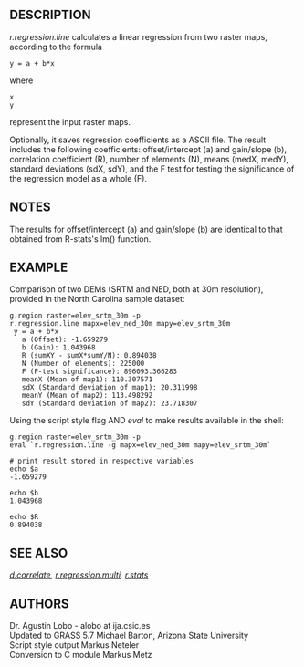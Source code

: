 ## DESCRIPTION

*r.regression.line* calculates a linear regression from two raster maps,
according to the formula

```
y = a + b*x
```

where

```
x
y
```

represent the input raster maps.

Optionally, it saves regression coefficients as a ASCII file. The result
includes the following coefficients: offset/intercept (a) and gain/slope
(b), correlation coefficient (R), number of elements (N), means (medX,
medY), standard deviations (sdX, sdY), and the F test for testing the
significance of the regression model as a whole (F).

## NOTES

The results for offset/intercept (a) and gain/slope (b) are identical to
that obtained from R-stats\'s lm() function.

## EXAMPLE

Comparison of two DEMs (SRTM and NED, both at 30m resolution), provided
in the North Carolina sample dataset:

```
g.region raster=elev_srtm_30m -p
r.regression.line mapx=elev_ned_30m mapy=elev_srtm_30m
 y = a + b*x
   a (Offset): -1.659279
   b (Gain): 1.043968
   R (sumXY - sumX*sumY/N): 0.894038
   N (Number of elements): 225000
   F (F-test significance): 896093.366283
   meanX (Mean of map1): 110.307571
   sdX (Standard deviation of map1): 20.311998
   meanY (Mean of map2): 113.498292
   sdY (Standard deviation of map2): 23.718307
```

Using the script style flag AND *eval* to make results available in the
shell:

```
g.region raster=elev_srtm_30m -p
eval `r.regression.line -g mapx=elev_ned_30m mapy=elev_srtm_30m`

# print result stored in respective variables
echo $a
-1.659279

echo $b
1.043968

echo $R
0.894038
```

## SEE ALSO

*[d.correlate](d.correlate.html),
[r.regression.multi](r.regression.multi.html), [r.stats](r.stats.html)*

## AUTHORS

Dr. Agustin Lobo - alobo at ija.csic.es\
Updated to GRASS 5.7 Michael Barton, Arizona State University\
Script style output Markus Neteler\
Conversion to C module Markus Metz
